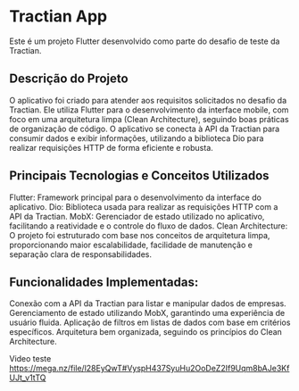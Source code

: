 
# Tractian App

Este é um projeto Flutter desenvolvido como parte do desafio de teste da Tractian.


## Descrição do Projeto


O aplicativo foi criado para atender aos requisitos solicitados no desafio da Tractian. Ele utiliza Flutter para o desenvolvimento da interface mobile, com foco em uma arquitetura limpa (Clean Architecture), seguindo boas práticas de organização de código. O aplicativo se conecta à API da Tractian para consumir dados e exibir informações, utilizando a biblioteca Dio para realizar requisições HTTP de forma eficiente e robusta.


## Principais Tecnologias e Conceitos Utilizados

Flutter: Framework principal para o desenvolvimento da interface do aplicativo.
Dio: Biblioteca usada para realizar as requisições HTTP com a API da Tractian.
MobX: Gerenciador de estado utilizado no aplicativo, facilitando a reatividade e o controle do fluxo de dados.
Clean Architecture: O projeto foi estruturado com base nos conceitos de arquitetura limpa, proporcionando maior escalabilidade, facilidade de manutenção e separação clara de responsabilidades.


## Funcionalidades Implementadas:

Conexão com a API da Tractian para listar e manipular dados de empresas.
Gerenciamento de estado utilizando MobX, garantindo uma experiência de usuário fluida.
Aplicação de filtros em listas de dados com base em critérios específicos.
Arquitetura bem organizada, seguindo os princípios do Clean Architecture.

Video teste
https://mega.nz/file/l28EyQwT#VyspH437SyuHu2OoDeZ2If9Uqm8bAJe3KfUJt_v1tTQ
